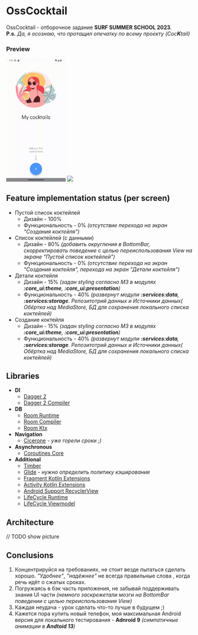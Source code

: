 # OssCocktail
OssCocktail - отборочное задание **SURF SUMMER SCHOOL 2023**.<br> 
**P.s.** _Да, я осознаю, что протащил опечатку по всему проекту (Coc**K**tail)_

### Preview
<p>
  <img src="data/empty_cocktails_list.gif" width="32%"/>
  <img src="data/cocktails_list.gif" width="32%"/>
</p>

## Feature implementation status (per screen)
* Пустой список коктейлей
  * Дизайн - 100%
  * Функциональность - 0% _(отсутствие перехода на экран "Создания коктейля")_
* Список коктейлей (с данными)
  * Дизайн - 80% _(добавить округления в BottomBar, скорректировать поведение с целью переиспользования View на экране "Пустой список коктейлей")_
  * Функциональность - 0% _(отсутствие перехода на экран "Создания коктейля", перехода на экран "Детали коктейля")_
* Детали коктейля
  * Дизайн - 15% _(задан styling согласно M3 в модулях **:core_ui:theme**, **:core_ui:presentation**)_
  * Функциональность - 40% _(развернут модули **:services:data**, **:services:storage**. Репозитотрий данных и Источники данных( Обёртка над MediaStore, БД для сохранения локального списка коктейлей)_
* Создание коктейля
  * Дизайн - 15% _(задан styling согласно M3 в модулях **:core_ui:theme**, **:core_ui:presentation**)_
  * Функциональность - 40% _(развернут модули **:services:data**, **:services:storage**. Репозитотрий данных и Источники данных( Обёртка над MediaStore, БД для сохранения локального списка коктейлей)_
    
## Libraries
* **DI**
  * [Dagger 2](https://mvnrepository.com/artifact/com.google.dagger/dagger)
  * [Dagger 2 Compiler](https://mvnrepository.com/artifact/com.google.dagger/dagger-compiler)
* **DB** 
  * [Room Runtime](https://mvnrepository.com/artifact/androidx.room/room-runtime)
  * [Room Compiler](https://mvnrepository.com/artifact/androidx.room/room-compiler)
  * [Room Ktx](https://mvnrepository.com/artifact/androidx.room/room-ktx)
* **Navigation**
  * [Cicerone](https://mvnrepository.com/artifact/com.github.terrakok/cicerone)  - _уже горели сроки ;)_
* **Asynchronous**
  * [Coroutines Core](https://mvnrepository.com/artifact/org.jetbrains.kotlinx/kotlinx-coroutines-core)
* **Additional**
  * [Timber](https://mvnrepository.com/artifact/com.jakewharton.timber/timber/4.7.1)
  * [Glide](https://mvnrepository.com/artifact/com.github.bumptech.glide/glide) - _нужно определить политику кэширования_
  * [Fragment Kotlin Extensions](https://mvnrepository.com/artifact/androidx.fragment/fragment-ktx)
  * [Activity Kotlin Extensions](https://mvnrepository.com/artifact/androidx.activity/activity-ktx)
  * [Android Support RecyclerView](https://mvnrepository.com/artifact/androidx.recyclerview/recyclerview)
  * [LifeCycle Runtime](https://mvnrepository.com/artifact/androidx.lifecycle/lifecycle-runtime-ktx)
  * [LifeCycle Viewmodel](https://mvnrepository.com/artifact/androidx.lifecycle/lifecycle-viewmodel-ktx)

## Architecture
// TODO show picture

## Conclusions
1. Концентрируйся на требованиях, не стоит везде пытаться сделать хорошо. _"Удобнее"_, _"надёжнее"_ не всегда правильные слова , когда речь идёт о сжатых сроках.
2. Погружаясь в бэк часть приложения, не забывай поддерживать знания UI части _(немного заскрежетали мозги на BottomBar поведении с целью переиспользования View)_
3. Каждая неудача - урок сделать что-то лучше в будущем ;)
4. Кажется пора купить новый телефон, моя максимальная Android версия для локального тестирования - **Adnroid 9** _(симпатичные анимации в **Andtoid 13**)_
